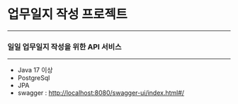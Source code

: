 # 업무일지 작성 프로젝트

---
### 일일 업무일지 작성을 위한 API 서비스

---
* Java 17 이상
* PostgreSql
* JPA
* swagger : <http://localhost:8080/swagger-ui/index.html#/>
